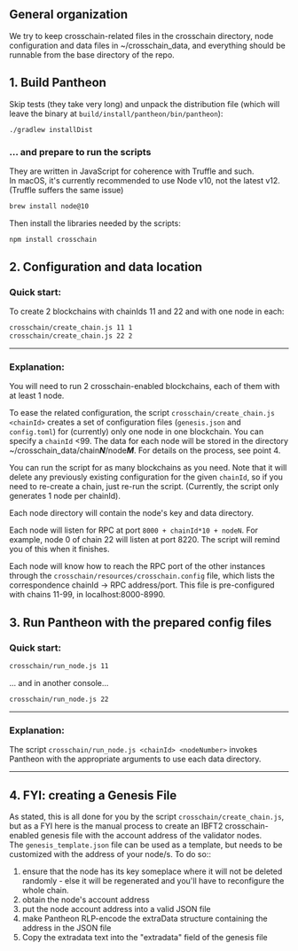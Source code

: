 ## General organization

We try to keep crosschain-related files in the crosschain directory, node configuration and data files in ~/crosschain_data, and everything should be runnable from the base directory of the repo.

## 1. Build Pantheon 

Skip tests (they take very long) and unpack the distribution file (which will leave the binary at  `build/install/pantheon/bin/pantheon`):
```
./gradlew installDist
```

### ... and prepare to run the scripts

They are written in JavaScript for coherence with Truffle and such.  
In macOS, it's currently recommended to use Node v10, not the latest v12. (Truffle suffers the same issue)
```bash
brew install node@10
``` 

Then install the libraries needed by the scripts:
```bash
npm install crosschain
```

## 2. Configuration and data location

### Quick start: 
To create 2 blockchains with chainIds 11 and 22 and with one node in each:
```bash
crosschain/create_chain.js 11 1 
crosschain/create_chain.js 22 2
```
 ----------------
### Explanation:
 
You will need to run 2 crosschain-enabled blockchains, each of them with at least 1 node.

To ease the related configuration, the script `crosschain/create_chain.js <chainId>` creates a set of configuration files (`genesis.json` and `config.toml`) for (currently) only one node in one blockchain. You can specify a `chainId` <99. The data for each node will be stored in the directory ~/crosschain_data/chain***N***/node***M***.  For details on the process, see point 4.

You can run the script for as many blockchains as you need. Note that it will delete any previously existing configuration for the given `chainId`, so if you need to re-create a chain, just re-run the script.
(Currently, the script only generates 1 node per chainId).

Each node directory will contain the node's key and data directory.

Each node will listen for RPC at port `8000 + chainId*10 + nodeN`. For example, node 0 of chain 22 will listen at port 8220. The script will remind you of this when it finishes.

Each node will know how to reach the RPC port of the other instances through the `crosschain/resources/crosschain.config` file, which lists the correspondence chainId -> RPC address/port. This file is pre-configured with chains 11-99, in localhost:8000-8990.



## 3. Run Pantheon with the prepared config files

### Quick start: 
```bash
crosschain/run_node.js 11
```
... and in another console...
```bash
crosschain/run_node.js 22
```
--------------------
### Explanation:
The script `crosschain/run_node.js <chainId> <nodeNumber>` invokes Pantheon with the appropriate arguments to use each data directory. 



------------  

## 4. FYI: creating a Genesis File

As stated, this is all done for you by the script `crosschain/create_chain.js`, but as a FYI here is the manual process to create an IBFT2 crosschain-enabled genesis file with the account address of the validator nodes.  
The `genesis_template.json` file can be used as a template, but needs to be customized with the address of your node/s. To do so::
1. ensure that the node has its key someplace where it will not be deleted randomly - else it will be regenerated and you'll have to reconfigure the whole chain. 
2. obtain the node's account address
3. put the node account address into a valid JSON file
4. make Pantheon RLP-encode the extraData structure containing the address in the JSON file
5. Copy the extradata text into the "extradata" field of the genesis file




